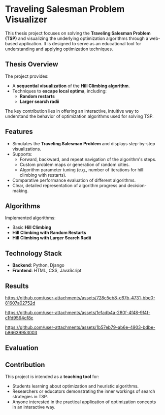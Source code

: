 # Traveling Salesman Problem Visualizer

This thesis project focuses on solving the **Traveling Salesman Problem (TSP)** and visualizing the underlying optimization algorithms through a web-based application. It is designed to serve as an educational tool for understanding and applying optimization techniques.

## Thesis Overview

The project provides:
- A **sequential visualization** of the **Hill Climbing algorithm**.
- Techniques to **escape local optima**, including:
  - **Random restarts**
  - **Larger search radii**

The key contribution lies in offering an interactive, intuitive way to understand the behavior of optimization algorithms used for solving TSP.

## Features

- Simulates the **Traveling Salesman Problem** and displays step-by-step visualizations.
- Supports:
  - Forward, backward, and repeat navigation of the algorithm's steps.
  - Custom problem maps or generation of random cities.
  - Algorithm parameter tuning (e.g., number of iterations for hill climbing with restarts).
- Comparative performance evaluation of different algorithms.
- Clear, detailed representation of algorithm progress and decision-making.

## Algorithms

Implemented algorithms:
- Basic **Hill Climbing**
- **Hill Climbing with Random Restarts**
- **Hill Climbing with Larger Search Radii**

## Technology Stack

- **Backend**: Python, Django
- **Frontend**: HTML, CSS, JavaScript
## Results
https://github.com/user-attachments/assets/728c5eb8-c67b-4731-bbe0-81607a02752d

https://github.com/user-attachments/assets/1e1adb4a-280f-4f48-9f4f-c1fd9564cf8c

https://github.com/user-attachments/assets/1b57eb79-ab6e-4903-bdbe-b86639953003

## Evaluation



## Contribution

This project is intended as a **teaching tool** for:
- Students learning about optimization and heuristic algorithms.
- Researchers or educators demonstrating the inner workings of search strategies in TSP.
- Anyone interested in the practical application of optimization concepts in an interactive way.

